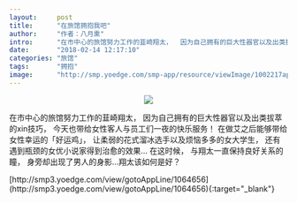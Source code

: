 ```yaml
---
layout:     post
title:      "在旅馆拥抱我吧"
author:     "作者：八月熏"
intro:      "在市中心的旅馆努力工作的韮崎翔太，  因为自己拥有的巨大性器官以及出类拔萃的xin技巧，  今天也带给女性客人与员工们一夜的快乐服务！  在做艾之后能够带给女性幸运的「好运鸡」，  让柔弱的花式溜冰选手以及烦恼多多的女大学生，  还有遇到瓶颈的女优小说家得到治愈的效果…  在这时候，  与翔太一直保持良好关系的瞳，  身旁却出现了男人的身影…翔太该如何是好？"
date:       "2018-02-14 12:17:10"
categories: "旅馆"
tags:       "拥抱"
image:      "http://smp.yoedge.com/smp-app/resource/viewImage/1002217appline.png"
---
```

<div style="text-align: center">
<p><img src="http://smp.yoedge.com/smp-app/resource/viewImage/1002217appline.png"/></p>
</div>
<p class="post-meta">
<span>在市中心的旅馆努力工作的韮崎翔太，  因为自己拥有的巨大性器官以及出类拔萃的xin技巧，  今天也带给女性客人与员工们一夜的快乐服务！  在做艾之后能够带给女性幸运的「好运鸡」，  让柔弱的花式溜冰选手以及烦恼多多的女大学生，  还有遇到瓶颈的女优小说家得到治愈的效果…  在这时候，  与翔太一直保持良好关系的瞳，  身旁却出现了男人的身影…翔太该如何是好？</span>
</p>
[http://smp3.yoedge.com/view/gotoAppLine/1064656](http://smp3.yoedge.com/view/gotoAppLine/1064656){:target="_blank"}


